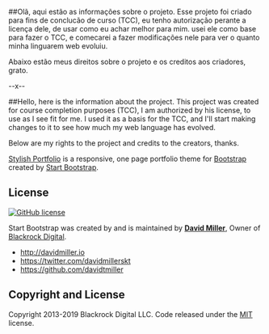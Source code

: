 ##Olã, aqui estão as informações sobre o projeto.
Esse projeto foi criado para fins de conclucão de curso (TCC), eu tenho autorização perante a licença dele, de usar como eu achar melhor para mim. usei ele como base para fazer o TCC, e comecarei a fazer modificações nele para ver o quanto minha linguarem web evoluiu.

Abaixo estão meus direitos sobre o projeto e os creditos aos criadores, grato.

--x--

##Hello, here is the information about the project.
This project was created for course completion purposes (TCC), I am authorized by his license, to use as I see fit for me. I used it as a basis for the TCC, and I'll start making changes to it to see how much my web language has evolved.

Below are my rights to the project and credits to the creators, thanks.




[Stylish Portfolio](http://startbootstrap.com/template-overviews/stylish-portfolio/) is a responsive, one page portfolio theme for [Bootstrap](http://getbootstrap.com/) created by [Start Bootstrap](http://startbootstrap.com/). 

## License

[![GitHub license](https://img.shields.io/badge/license-MIT-blue.svg)](https://raw.githubusercontent.com/BlackrockDigital/startbootstrap-stylish-portfolio/master/LICENSE)

Start Bootstrap was created by and is maintained by **[David Miller](http://davidmiller.io/)**, Owner of [Blackrock Digital](http://blackrockdigital.io/).

* http://davidmiller.io
* https://twitter.com/davidmillerskt
* https://github.com/davidtmiller

## Copyright and License

Copyright 2013-2019 Blackrock Digital LLC. Code released under the [MIT](https://github.com/BlackrockDigital/startbootstrap-stylish-portfolio/blob/gh-pages/LICENSE) license.
